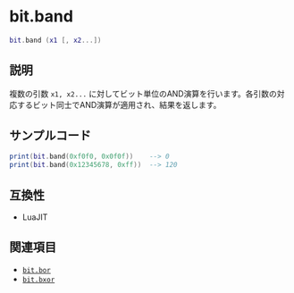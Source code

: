 # bit.band

```lua
bit.band (x1 [, x2...])
```

## 説明

複数の引数 `x1, x2...` に対してビット単位のAND演算を行います。各引数の対応するビット同士でAND演算が適用され、結果を返します。

## サンプルコード

```lua
print(bit.band(0xf0f0, 0x0f0f))    --> 0
print(bit.band(0x12345678, 0xff))  --> 120
```

## 互換性

- LuaJIT

## 関連項目

- [`bit.bor`](bor.md)
- [`bit.bxor`](bxor.md)